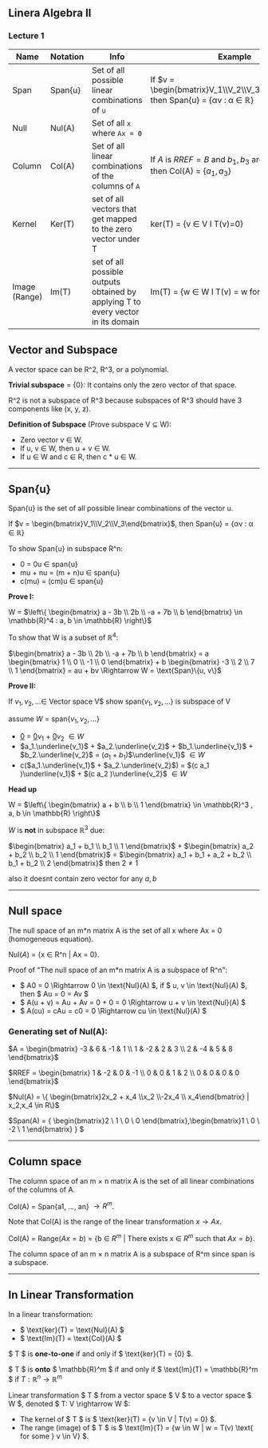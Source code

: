 ## Linera Algebra II
### Lecture 1
| Name           | Notation   | Info                                                                  | Example                                   |
|----------------|------------|-----------------------------------------------------------------------|-------------------------------------------|
| Span           | Span{u}    | Set of all possible linear combinations of `u`                       | If $v = \begin{bmatrix}V_1\\V_2\\V_3\end{bmatrix}$, then Span{u} = {αv : α ∈ ℝ} |
| Null           | Nul(A)     | Set of all `x` where `Ax = 0`                                         |                                           |
| Column         | Col(A)     | Set of all linear combinations of the columns of `A`                  | If $A$ is $RREF = B$ and $b_1,b_3$ are pivot column, then Col(A) = {$a_1, a_3$}         |
| Kernel  | Ker(T)     | set of all vectors that get mapped to the zero vector under T | ker(T) = {v ∈ V I T(v)=0}              |
| Image (Range) | Im(T) | set of all possible outputs obtained by applying T to every vector in its domain | Im(T) = {w ∈ W I T(v) = w for some v ∈ V} |

## Vector and Subspace

A vector space can be R^2, R^3, or a polynomial.

**Trivial subspace** = {0}: It contains only the zero vector of that space.

R^2 is not a subspace of R^3 because subspaces of R^3 should have 3 components like (x, y, z).

**Definition of Subspace** (Prove subspace V ⊆ W):
- Zero vector v ∈ W.
- If u, v ∈ W, then u + v ∈ W.
- If u ∈ W and c ∈ R, then c * u ∈ W.
<hr>

## Span{u}

Span{u} is the set of all possible linear combinations of the vector u.

If $v = \begin{bmatrix}V_1\\V_2\\V_3\end{bmatrix}$, then Span{u} = {αv : α ∈ ℝ}

To show Span{u} in subspace R^n:

- 0 = 0u ∈ span{u}
- mu + nu = (m + n)u ∈ span{u}
- c(mu) = (cm)u ∈ span{u}

**Prove I:**

W = $\left\{ \begin{bmatrix} a - 3b \\ 2b \\ -a + 7b \\ b \end{bmatrix} \in \mathbb{R}^4 : a, b \in \mathbb{R} \right\}$

To show that W is a subset of $\mathbb{R}^4$:

$\begin{bmatrix} a - 3b \\ 2b \\ -a + 7b \\ b \end{bmatrix} = a \begin{bmatrix} 1 \\ 0 \\ -1 \\ 0 \end{bmatrix} + b \begin{bmatrix} -3 \\ 2 \\ 7 \\ 1 \end{bmatrix} = au + bv \Rightarrow W = \text{Span}\{u, v\}$

**Prove II:**

If $v_1, v_2,... \in$ Vector space V$ show span{$v_1, v_2,..$.} is subspace of V

assume $W$ = span{$v_1, v_2,..$.}

- <ins>0</ins> = <ins>0</ins>$v_1$ + <ins>0</ins>$v_2$ $\in W$
- $a_1.\underline{v_1}$ + $a_2.\underline{v_2}$ + $b_1.\underline{v_1}$ + $b_2.\underline{v_2}$ = ($a_1 + b_1$)$\underline{v_1}$ $\in W$
- c($a_1.\underline{v_1}$ + $a_2.\underline{v_2}$) = $(c a_1 )\underline{v_1}$ + $(c a_2 )\underline{v_2}$ $\in W$

**Head up**

W = $\left\{ \begin{bmatrix} a + b \\ b \\ 1 \end{bmatrix} \in \mathbb{R}^3 , a, b \in \mathbb{R} \right\}$

$W$ is **not** in subspace $\mathbb{R}^3$ due:

$\begin{bmatrix} a_1 + b_1 \\ b_1 \\ 1 \end{bmatrix}$ + $\begin{bmatrix} a_2 + b_2 \\ b_2 \\ 1 \end{bmatrix}$ = $\begin{bmatrix} a_1 + b_1 + a_2 + b_2 \\ b_1 + b_2 \\ 2 \end{bmatrix}$  then $2 \neq 1$

also it doesnt contain zero vector for any $a, b$

<hr>

## Null space

The null space of an m*n matrix A is the set of all x where Ax = 0 (homogeneous equation).

$\text{Nul}(A)$ = {x ∈ R^n | Ax = 0}.

Proof of "The null space of an m*n matrix A is a subspace of R^n":

- $ A0 = 0 \Rightarrow 0 \in \text{Nul}(A) $, if $ u, v \in \text{Nul}(A) $, then $ Au = 0 = Av $
- $ A(u + v) = Au + Av = 0 + 0 = 0 \Rightarrow u + v \in \text{Nul}(A) $
- $ A(cu) = cAu = c0 = 0 \Rightarrow cu \in \text{Nul}(A) $
### Generating set of Nul(A):

$A = \begin{bmatrix}
-3 & 6 & -1 & 1 \\
1 & -2 & 2 & 3 \\
2 & -4 & 5 & 8
\end{bmatrix}$

$RREF = \begin{bmatrix}
1 & -2 & 0 & -1 \\
0 & 0 & 1 & 2 \\
0 & 0 & 0 & 0
\end{bmatrix}$

$Nul(A) = \{ \begin{bmatrix}2x_2 + x_4 \\x_2 \\-2x_4 \\ x_4\end{bmatrix} | x_2,x_4 \in R\}$

$Span(A) = \{ \begin{bmatrix}2 \\ 1 \\ 0 \\ 0 \end{bmatrix},\begin{bmatrix}1 \\ 0 \\ -2 \\ 1 \end{bmatrix} \} $

<hr>

## Column space

The column space of an m × n matrix A is the set of all linear combinations of the columns of A.

Col(A) = Span{a1, ..., an} $→ R^{m}$.

Note that Col(A) is the range of the linear transformation $x \to Ax$.

Col(A) = Range($Ax = b$) = {b ∈ $R^{m}$ | There exists x ∈ $R^{m}$ such that $Ax = b$}.

The column space of an m × n matrix A is a subspace of R^m since span is a subspace.
<hr>

## In Linear Transformation

In a linear transformation:

- $ \text{ker}(T) = \text{Nul}(A) $
- $ \text{Im}(T) = \text{Col}(A) $ 

$ T $ is **one-to-one** if and only if $ \text{ker}(T) = \{0\} $.

$ T $ is **onto** $ \mathbb{R}^m $ if and only if $ \text{Im}(T) = \mathbb{R}^m $ if $T: \mathbb{R}^n \to \mathbb{R}^m$

Linear transformation $ T $ from a vector space $ V $ to a vector space $ W $, denoted $ T: V \rightarrow W $:

- The kernel of $ T $ is $ \text{ker}(T) = \{v \in V | T(v) = 0\} $.
- The range (image) of $ T $ is $ \text{Im}(T) = \{w \in W | w = T(v) \text{ for some } v \in V\} $.


